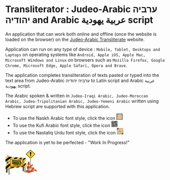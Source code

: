 # Transliterator : Judeo-Arabic ערביה יהודיה and Arabic عربية يهودية script

An application that can work both online and offline (once the website is loaded on the browser) on the [Judeo-Arabic Transliterate](https://vyshantha.github.io/judeoarabictransliterate/) website. 

Application can run on any type of device : ```Mobile, Tablet, Desktops and Laptops``` on operating systems like ```Android, Apple iOS, Apple Mac, Microsoft Windows and Linux``` on browsers such as ```Mozilla Firefox, Google Chrome, Microsoft Edge, Apple Safari, Opera and Brave```.

The application completes transliteration of texts pasted or typed into the text area from Judeo-Arabic ערביה יהודיה to Latin script and Arabic عربية يهودية script.

The Arabic spoken & written in ```Judeo-Iraqi Arabic, Judeo-Moroccan Arabic, Judeo-Tripolitanian Arabic, Judeo-Yemeni Arabic``` written using Hebrew script are supported with this application.

- To use the Naskh Arabic font style, click the icon <img src="./Naskh.png" width="20px" height="20px" />
- To use the Kufi Arabic font style, click the icon <img src="./Kufi.png" width="20px" height="20px" />
- To use the Nastaliq Urdu font style, click the icon <img src="./Nastaliq.png" width="20px" height="20px" />

The application is yet to be perfected - "Work In Progress!" 

  <img src="https://github.com/Vyshantha/multiscripteditor/blob/main/editorClient/src/assets/images/keyboard_to_construct.png" data-canonical-src="https://github.com/Vyshantha/multiscripteditor/blob/main/editorClient/src/assets/images/keyboard_to_construct.png" width="100" height="80" />
